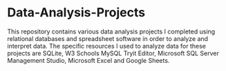 # Data-Analysis-Projects
This repository contains various data analysis projects I completed using relational databases and spreadsheet software in order to analyze and interpret data. The specific resources I used to analyze data for these projects are SQLite, W3 Schools MySQL Tryit Editor, Microsoft SQL Server Management Studio, Microsoft Excel and Google Sheets.
